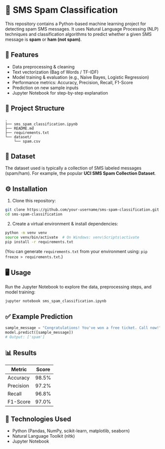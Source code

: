 # 📩 SMS Spam Classification

This repository contains a Python-based machine learning project for detecting spam SMS messages. It uses Natural Language Processing (NLP) techniques and classification algorithms to predict whether a given SMS message is **spam** or **ham (not spam)**.

## 🚀 Features

* Data preprocessing & cleaning
* Text vectorization (Bag of Words / TF-IDF)
* Model training & evaluation (e.g., Naive Bayes, Logistic Regression)
* Performance metrics: Accuracy, Precision, Recall, F1-Score
* Prediction on new sample inputs
* Jupyter Notebook for step-by-step explanation

## 📝 Project Structure

```
.
├── sms_spam_classification.ipynb
├── README.md
├── requirements.txt
└── dataset/
    └── spam.csv
```

## 📂 Dataset

The dataset used is typically a collection of SMS labeled messages (spam/ham).
For example, the popular **UCI SMS Spam Collection Dataset**.

## ⚙️ Installation

1. Clone this repository:

```bash
git clone https://github.com/your-username/sms-spam-classification.git
cd sms-spam-classification
```

2. Create a virtual environment & install dependencies:

```bash
python -m venv venv
source venv/bin/activate  # On Windows: venv\Scripts\activate
pip install -r requirements.txt
```

(You can generate `requirements.txt` from your environment using:
`pip freeze > requirements.txt`.)

## 🖥️ Usage

Run the Jupyter Notebook to explore the data, preprocessing steps, and model training:

```bash
jupyter notebook sms_spam_classification.ipynb
```

## ✅ Example Prediction

```python
sample_message = "Congratulations! You've won a free ticket. Call now!"
model.predict([sample_message])
# Output: ['spam']
```

## 📊 Results

| Metric    | Score |
| --------- | ----- |
| Accuracy  | 98.5% |
| Precision | 97.2% |
| Recall    | 96.8% |
| F1-Score  | 97.0% |

## 📌 Technologies Used

* Python (Pandas, NumPy, scikit-learn, matplotlib, seaborn)
* Natural Language Toolkit (nltk)
* Jupyter Notebook




